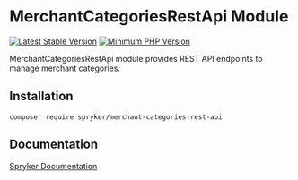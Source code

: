 # MerchantCategoriesRestApi Module
[![Latest Stable Version](https://poser.pugx.org/spryker/merchant-categories-rest-api/v/stable.svg)](https://packagist.org/packages/spryker/merchant-categories-rest-api)
[![Minimum PHP Version](https://img.shields.io/badge/php-%3E%3D%207.4-8892BF.svg)](https://php.net/)

MerchantCategoriesRestApi module provides REST API endpoints to manage merchant categories.

## Installation

```
composer require spryker/merchant-categories-rest-api
```

## Documentation

[Spryker Documentation](https://documentation.spryker.com)
